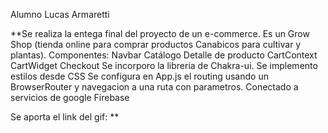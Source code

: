 Alumno Lucas Armaretti

**Se realiza la entega final del proyecto de un e-commerce. Es un Grow Shop (tienda online para comprar productos Canabicos para cultivar y plantas). 
Componentes:
Navbar
Catálogo
Detalle de producto
CartContext
CartWidget
Checkout
Se incorporo la libreria de Chakra-ui. Se implemento estilos desde CSS
Se configura en App.js el routing usando un BrowserRouter y navegacion a una ruta con parametros.
Conectado a servicios de google Firebase

Se aporta el link del gif:
**